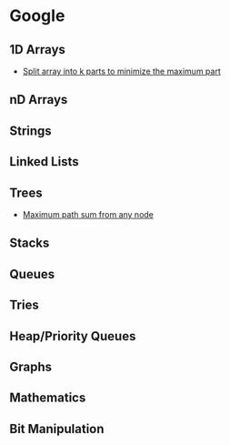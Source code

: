 # Google

## 1D Arrays

* [Split array into k parts to minimize the maximum part](../problem-solutions/1d-array-problems/split-array-into-k-parts-to-minimize-the-maximum-part.md)

## nD Arrays

## Strings

## Linked Lists

## Trees

* [Maximum path sum from any node](../problem-solutions/tree-problems/maximum-path-sum-from-any-node.md)

## Stacks

## Queues

## Tries

## Heap/Priority Queues

## Graphs

## Mathematics

## Bit Manipulation





